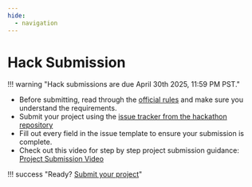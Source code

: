 ```yaml
---
hide:
  - navigation
---
```


# Hack Submission

!!! warning "Hack submissions are due April 30th 2025, 11:59 PM PST."

- Before submitting, read through the [official rules](rules.md) and make sure you understand the requirements.
- Submit your project using the [issue tracker from the hackathon repository](https://github.com/microsoft/AI_Agents_Hackathon/issues/new?template=project.yml)
- Fill out every field in the issue template to ensure your submission is complete.
- Check out this video for step by step project submission guidance: [Project Submission Video](https://github.com/microsoft/hack-together-teams/assets/3199282/572ea387-61ec-4b77-9885-23b5b2bd39bd)

!!! success "Ready? [Submit your project](https://github.com/microsoft/AI_Agents_Hackathon/issues/new?template=project.yml)"
